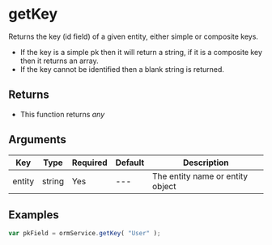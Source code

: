 # getKey

Returns the key (id field) of a given entity, either simple or composite keys.

* If the key is a simple pk then it will return a string, if it is a composite key then it returns an array.
* If the key cannot be identified then a blank string is returned.

## Returns

* This function returns _any_

## Arguments

| Key    | Type   | Required | Default | Description                      |
| ------ | ------ | -------- | ------- | -------------------------------- |
| entity | string | Yes      | ---     | The entity name or entity object |

## Examples

```javascript
var pkField = ormService.getKey( "User" );
```
